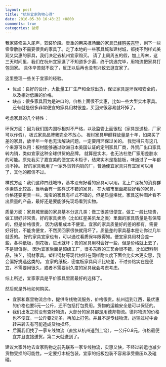 ```yaml
---
layout: post
title: "杭州宜家购物心得"
date: 2016-05-30 16:43:22 +0800
comments: true
categories: 装修
---
```


我家装修进入尾声，软装阶段。贵重的用来撑场面的家具[已经购买完毕](http://blog.linjunhalida.com/blog/choose-furniture/)，剩下一些零零散散不需要很贵的家具了。走了本地的一些家具城和建材城，都找不到样式美观又实惠的家具，我们决定去杭州宜家购买。
请了上周周五的假，加上周末，这三天时间里，我们在杭州宜家逛了不知道多少遍，终于挑选完毕，用物流把家具打包回家。
具体辛苦就不说了，反正以后再也没有兴致去逛宜家了。

这里整理一些关于宜家的经验。

- 优点：良好的设计，大批量工厂生产和全球出货，保证家具是环保和安全的，以及相对低廉的价格。
- 缺点：很多家具因为是进口的，价格上面很不实惠，比如一些大型实木家具。还有就是很多非常便宜的家具用材很差，买回来很容易就坏掉了。

考虑家具的几个特性：

环保方面：因为我们国内国标相对不严格，以及监管上面很松（家具是送检，厂家可以作假），板式家具品牌我完全不放心。
板材家具甲醛释放量是十年，如果买了差的家具，放半年一年也无法解决问题，一定要用环保过关的。
我觉得只有这几个来源可以用：板材能够通过欧洲日本美国认证的定制家具厂商，外贸厂出口家具转内销，类似宜家这种全球供货的品牌。
就算是实木，也无法杜绝厂家用差胶水的可能。原先我买了嘉宜美的便宜实木柜子，结果实木是指接板，味道过了一年都消不掉。
好的家具我用了一家外贸转内销的厂，普通便宜家具只有宜家可以用了，其他的都信不过。

样式方面：我们这种四线城市，基本没有好看的家具可以用。北上广深杭的消费群体素质比较高，当地会有一些样式不错的家具，
在大城市里面那些好看的家具，价格还要更贵一些。淘宝的家具有样式不错的，但是质量堪忧。家具这种图片看不出质量的产品，最好还是要能够先现场看到实物。

质量方面：家具城里面的家具基本分这几类：做工很差很便宜，做工一般比较贵，做工很好非常贵。好的家具卖场（比如红星美凯龙之类）里面的家具质量是有保障的，但是价格很贵，
因为店租成本不便宜。宜家的家具质量好的差的都有，需要好好挑，不能贪便宜，不然买回家很快就用坏了。质量差的家具基本是让你过几年就丢的。
好的家具宜家也有，可以通过看质保年限得知。便宜家具用材会差一些，各种纸板，刨花板，进水就坏；贵的家具用材会好一些，但是价格就上去了，不是很值得。
因为宜家后面是超级工厂，很多东西的工艺会很不错，比如塑料制品，铁艺，钢材家具。塑料钢材等现代材料在同样耐久度下面会比实木更实惠，我会偏好挑选这类的。
宜家的纸板，密度板家具风评比较差，不过价格实在是便宜，不需要用很久，或者不需要耐久度的家具我会考虑考虑。

综上所述，宜家家具是平价家具里面最好的选择了。

然后就是外地如何购买。

- 宜家和嘉里物流合作，提供专线物流服务，价格很贵。杭州运到江西，最优惠的价格也要5元一公斤，还不包括打包费用。货物的运输安全是可以保证的。
- 我们出发之前没有查好物流，大部分的家具都是用德邦物流。德邦物流的价格也不便宜，一公斤要2元多，再加上打包。并且不是专线物流，运输过程中会转来转去有可能造成货物损坏。
- 后面我们找了一家专线物流（直接从杭州送到上饶），一公斤0.8元，价格最便宜并且直接送货，第二天就送到了。

建议大家外地去宜家购物之前先联系一家专线物流，实惠又快，不经过转运也减少货物受损的可能性。一定要打木板包装，宜家的纸板包装不容易承受重压以及磕碰。
